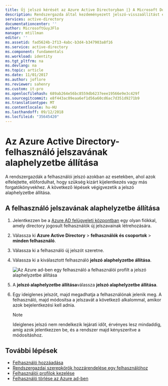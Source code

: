 ```yaml
---
title: Új jelszó kérését az Azure Active Directoryban |} A Microsoft Docs
description: Rendszergazda által kezdeményezett jelszó-visszaállítást egy felhasználó Azure Active Directoryban
services: active-directory
documentationcenter: ''
author: MicrosoftGuyJFlo
manager: mtillman
editor: ''
ms.assetid: fad5624b-2f13-4abc-b3d4-b347903a8f16
ms.service: active-directory
ms.component: fundamentals
ms.workload: identity
ms.tgt_pltfrm: na
ms.devlang: na
ms.topic: article
ms.date: 11/01/2017
ms.author: joflore
ms.reviewer: sahenry
ms.custom: it-pro
ms.openlocfilehash: 689ab264e56bc8559db6237eee19566e9e3c429f
ms.sourcegitcommit: e8f443ac09eaa6ef1d56a60cd6ac7d351d9271b9
ms.translationtype: MT
ms.contentlocale: hu-HU
ms.lasthandoff: 09/12/2018
ms.locfileid: "35645420"
---
```

# <a name="reset-the-password-for-a-user-in-azure-active-directory"></a>Az Azure Active Directory-felhasználó jelszavának alaphelyzetbe állítása

A rendszergazdák a felhasználói jelszó azokban az esetekben, ahol azok elfelejtette, előfordulhat, hogy szükség kizárt kijelentkezés vagy más forgatókönyvekhez. A következő lépések végigvezetik a jelszó alaphelyzetbe állítása.

## <a name="how-to-reset-the-password-for-a-user"></a>A felhasználó jelszavának alaphelyzetbe állítása

1. Jelentkezzen be a [Azure AD felügyeleti központban](https://aad.portal.azure.com) egy olyan fiókkal, amely directory jogosult felhasználók új jelszavainak létrehozására.
2. Válassza ki **Azure Active Directory** > **felhasználók és csoportok** > **minden felhasználó**.
3. Válassza ki a felhasználó új jelszót szeretne.
2. Válassza ki a kiválasztott felhasználó **jelszó alaphelyzetbe állítása**.

    ![Az Azure ad-ben egy felhasználó a felhasználói profilt a jelszó alaphelyzetbe állítása](./media/active-directory-users-reset-password-azure-portal/user-password-reset.png)
    
6. A **jelszó alaphelyzetbe állítása**válassza **jelszó alaphelyzetbe állítása**.
7. Egy ideiglenes jelszót, majd megadhatja a felhasználónak jelenik meg. A felhasználó, majd módosítsa a jelszavát a következő alkalommal, amikor azok bejelentkezési kell adnia. 

   > [!NOTE]
   > Ideiglenes jelszó nem rendelkezik lejárati időt, érvényes lesz mindaddig, amíg azok jelentkezzen be, és a rendszer majd kényszerítve a módosításhoz. 

## <a name="next-steps"></a>További lépések
* [Felhasználó hozzáadása](../add-users-azure-active-directory.md)
* [Rendszergazdai szerepkörök hozzárendelése egy felhasználóhoz](active-directory-users-assign-role-azure-portal.md)
* [Felhasználói profilok kezelése](active-directory-users-profile-azure-portal.md)
* [Felhasználó törlése az Azure ad-ben](../add-users-azure-active-directory.md)
